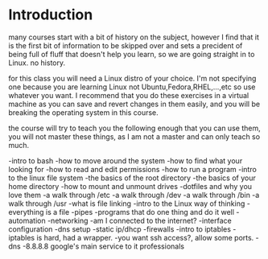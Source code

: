 Introduction
============

many courses start with a bit of history on the subject, however I find that it
is the first bit of information to be skipped over and sets a precident of being
full of fluff that doesn't help you learn, so we are going straight in to Linux.
no history.

for this class you will need a Linux distro of your choice. I'm not specifying
one because you are learning Linux not Ubuntu,Fedora,RHEL,...,etc so use
whatever you want. I recommend that you do these exercises in a virtual machine
as you can save and revert changes in them easily, and you will be breaking the
operating system in this course.

the course will try to teach you the following enough that you can use them,
you will not master these things, as I am not a master and can only teach so
much.

-intro to bash
  -how to move around the system
  -how to find what your looking for
  -how to read and edit permissions
  -how to run a program
-intro to the linux file system
  -the basics of the root directory
  -the basics of your home directory
  -how to mount and unmount drives
  -dotfiles and why you love them
  -a walk through /etc
  -a walk through /dev
  -a walk through /bin
  -a walk through /usr
  -what is file linking
-intro to the Linux way of thinking
  -everything is a file
  -pipes
  -programs that do one thing and do it well
  -automation
-networking
  -am I connected to the internet?
    -interface configuration
    -dns setup
    -static ip/dhcp
  -firewalls
    -intro to iptables
    -iptables is hard, had a wrapper.
    -you want ssh access?, allow some ports.
  -dns
    -8.8.8.8 google's main service to it professionals
